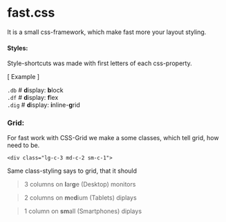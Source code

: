 # fast.css

It is a small css-framework, which make fast more your layout styling.

#### Styles: 

Style-shortcuts was made with first letters of each css-property. <br>

[ Example ] <br>

`.db` # **d**isplay: **b**lock
<br>
`.df` # **d**isplay: **f**lex
<br>
`.dig` # **d**isplay: **i**nline-**g**rid


### Grid:

For fast work with CSS-Grid we make a some classes, which tell grid, how need to be.


    <div class="lg-c-3 md-c-2 sm-c-1">
Same class-styling says to grid, that it should

   > 3 columns on **l**ar**g**e (Desktop) monitors 

   > 2 columns on **m**e**d**ium (Tablets) diplays

   > 1 column on **sm**all (Smartphones) diplays



